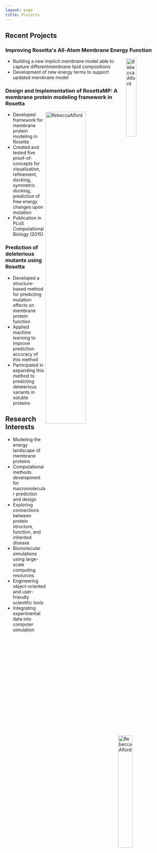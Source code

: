 ```yaml
---
layout: page
title: Projects
---
```


## Recent Projects

### Improving Rosetta's All-Atom Membrane Energy Function

<img src="{{ site.baseurl }}public/implicit_membrane.png"
style="float: right" alt="RebeccaAlford" width="25%"/>

* Building a new implicit membrane model able to capture differentmembrane lipid compositions
* Development of new energy terms to support updated membrane model

### Design and Implementation of RosettaMP: A membrane protein modeling framework in Rosetta

<img src="{{ site.baseurl }}public/framework_summary.png"
style="float: right" alt="RebeccaAlford" width="50%"/>

* Developed framework for membrane protein modeling in Rosetta
* Created and tested five proof-of-concepts for visualization, refinement, docking, symmetric docking, prediction of free energy changes upon mutation
* Publication in PLoS Computational Biology (2015)

###  Prediction of deleterious mutants using Rosetta

<img src="{{ site.baseurl }}public/structure-function-prediction.png"
style="float: right" alt="RebeccaAlford" width="30%"/>

 * Developed a structure-based method for predicting mutation effects on membrane protein function
 * Applied machine learning to improve prediction accuracy of this method
 * Participated in expanding this method to predicting deleterious variants in soluble proteins

## Research Interests
* Modeling the energy landscape of membrane proteins
* Computational methods development for macromolecular prediction and design
* Exploring connections between protein structure, function, and inherited disease
* Biomolecular simulations using large-scale computing resources
* Engineering object-oriented and user-friendly scientific tools
* Integrating experimental data into computer simulation


